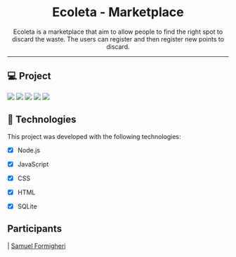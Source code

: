 <h1 align="center">
Ecoleta - Marketplace
</h1>

<p align="center">Ecoleta is a marketplace that aim to allow people to find the right spot to discard the waste.
The users can register and then register new points to discard.</p>

<hr>

## 💻 Project
<img src="https://user-images.githubusercontent.com/62508848/85227938-bf1d2700-b3b6-11ea-9ad9-0b632dc16755.PNG">

<img src="https://user-images.githubusercontent.com/62508848/85227534-82e8c700-b3b4-11ea-969d-11df3add9673.png">

<img src="https://user-images.githubusercontent.com/62508848/85227612-f8549780-b3b4-11ea-9c86-e4e450bdb95f.PNG">

<img src="https://user-images.githubusercontent.com/62508848/85227635-1f12ce00-b3b5-11ea-99fc-93c2f7947737.PNG">

<img src="https://user-images.githubusercontent.com/62508848/85227647-2934cc80-b3b5-11ea-8549-5d83e4dacc4f.PNG">

## 🚀 Technologies

This project was developed with the following technologies:

- [x] Node.js

- [x] JavaScript

- [x] CSS

- [x] HTML

- [x] SQLite

## Participants

| [Samuel Formigheri](https://github.com/SamuelFormigheri)
